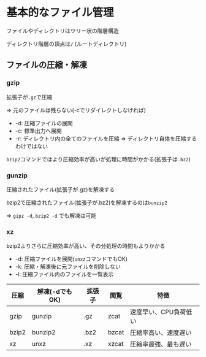 # 基本的なファイル管理
ファイルやディレクトリはツリー状の階層構造

ディレクトリ階層の頂点は`/` (ルートディレクトリ)

## ファイルの圧縮・解凍

### gzip
拡張子が`.gz`で圧縮

=> 元のファイルは残らない(-cでリダイレクトしなければ)

- -d: 圧縮ファイルの展開
- -c: 標準出力へ展開
- -r: ディレクトリ内の全てのファイルを圧縮
  => ディレクトリ自体を圧縮するわけではない

`bzip2`コマンドではより圧縮効率が高いが処理に時間がかかる(拡張子は`.bz2`)

### gunzip
圧縮されたファイル(拡張子が.gz)を解凍する

bzip2で圧縮されたファイル(拡張子が.bz2)を解凍するのは`bunzip2`

=> `gipz -d`, `bzip2 -d` でも解凍は可能

### xz
bzip2よりさらに圧縮効率が高い、その分処理の時間もよりかかる

- -d: 圧縮ファイルを展開(`unxz`コマンドでもOK)
- -k: 圧縮・解凍後に元ファイルを削除しない
- -l: 圧縮ファイル内のファイルを一覧表示

|圧縮  |解凍(-dでもOK) |拡張子 |閲覧  |特徴                  |
|------|---------------|-------|------|----------------------|
|gzip  |gunzip         |.gz    |zcat  |速度早い、CPU負荷低い |
|bzip2 |bunzip2        |.bz2   |bzcat |圧縮率高い、速度遅い  |
|xz    |unxz           |.xz    |xzcat |圧縮率最強、最も遅い  |


